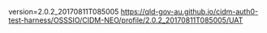 version=2.0.2_20170811T085005
https://qld-gov-au.github.io/cidm-auth0-test-harness/OSSSIO/CIDM-NEO/profile/2.0.2_20170811T085005/UAT
